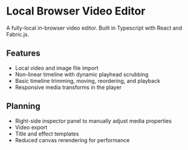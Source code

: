 # Local Browser Video Editor

A fully-local in-browser video editor. Built in Typescript with React and Fabric.js.

## Features
- Local video and image file import
- Non-linear timeline with dynamic playhead scrubbing
- Basic timeline trimming, moving, reordering, and playback
- Responsive media transforms in the player

## Planning
- Right-side inspector panel to manually adjust media properties
- Video export
- Title and effect templates
- Reduced canvas rerendering for performance
